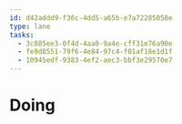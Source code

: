 ```yaml
---
id: d42addd9-f36c-4dd5-a65b-e7a72285058e
type: lane
tasks:
  - 3c885ee3-0f4d-4aa0-9a4e-cff31e76a90e
  - fe9d8551-79f6-4e84-97c4-f01af18e1d1f
  - 10945edf-9383-4ef2-aec3-bbf3e29570e7
---
```


# Doing

